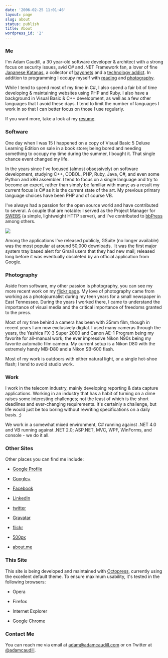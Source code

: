 ```yaml
---
date: '2006-02-25 11:01:46'
layout: page
slug: about
status: publish
title: About
wordpress_id: '2'
---
```


### Me


I'm Adam Caudill, a 30 year-old software developer & architect with a strong focus on security issues, avid C# and .NET Framework fan, a lover of fine [Japanese Katanas](http://flickr.com/photos/adamcaudill/sets/72157594276549640/), a collector of [bayonets](/bayonet-collection/) and a [technology addict](http://flickr.com/photos/adamcaudill/165413413/in/set-72157594155854220/). In addition to programming I occupy myself with [reading](/reading/) and [photography](/photo/).

While I tend to spend most of my time in C#, I also spend a fair bit of time developing & maintaining websites using PHP and Ruby. I also have a background in Visual Basic & C++ development, as well as a few other languages that I avoid these days. I tend to limit the number of languages I work in so that I can better focus on those I use regularly.

If you want more, take a look at my [resume](/resume/).

### Software


One day when I was 15 I happened on a copy of Visual Basic 5 Deluxe Learning Edition on sale in a book store; being bored and needing something to occupy my time during the summer, I bought it. That single chance event changed my life.

In the years since I've focused (almost obsessively) on software development, studying C++, COBOL, PHP, Ruby, Java, C#, and even some Python and x86 assembler. I tend to focus on a single language and try to become an expert, rather than simply be familiar with many; as a result my current focus is C# as it is the current state of the art. My previous primary language choices have been PHP and of course VB.

I've always had a passion for the open source world and have contributed to several. A couple that are notable: I served as the Project Manager for [SWEBS](http://sourceforge.net/projects/swebs/) (a simple, lightweight HTTP server), and I've contributed to [bbPress](http://bbpress.org/) among others.


![](http://adamcaudill.com/files/2006/02/gmail_transparent.png)


Among the applications I've released publicly, GSuite (no longer available) was the most popular at around 50,000 downloads.  It was the first major system tray based alert for Gmail users that they had new mail; released long before it was eventually obsoleted by an official application from Google.


### Photography


Aside from software, my other passion is photography, you can see my more recent work on my [flickr page](http://www.flickr.com/photos/adamcaudill/). My love of photography came from working as a photojournalist during my teen years for a small newspaper in East Tennessee. During the years I worked there, I came to understand the importance of visual media and the critical importance of freedoms granted to the press.

Most of my time behind a camera has been with 35mm film, though in recent years I am now exclusively digital. I used many cameras through the years, the Yashica FX-3 Super 2000 and Canon AE-1 Program being my favorite for all-manual work; the ever impressive Nikon N90s being my favorite automatic film camera. My current setup is a Nikon D80 with the extremely handy MB-D80 and a Nikon SB-600 flash.

Most of my work is outdoors with either natural light, or a single hot-shoe flash; I tend to avoid studio work.


### Work


I work in the telecom industry, mainly developing reporting & data capture applications. Working in an industry that has a habit of turning on a dime raises some interesting challenges; not the least of which is the short deadlines and ever-changing requirements. It's certainly a challenge, but life would just be too boring without rewriting specifications on a daily basis. ;)

We work in a somewhat mixed environment, C# running against .NET 4.0 and VB running against .NET 2.0; ASP.NET, MVC, WPF, WinForms, and console - we do it all.


### Other Sites


Other places you can find me include:



	
  * [Google Profile](https://plus.google.com/u/0/109237624840576725591/about)

	
  * [Google+](https://plus.google.com/u/0/109237624840576725591/posts)

	
  * [Facebook](http://www.facebook.com/adamcaudill)

	
  * [LinkedIn](http://www.linkedin.com/in/adamcaudill)

	
  * [twitter](http://twitter.com/adamcaudill)

	
  * [Gravatar](http://en.gravatar.com/plenojure)

	
  * [flickr](http://www.flickr.com/photos/adamcaudill/)

	
  * [500px](http://500px.com/adamcaudill)

	
  * [about.me](http://about.me/adamcaudill)




### This Site


This site is being developed and maintained with [Octopress](http://octopress.org/), currently using the excellent default theme. To ensure maximum usability, it's tested in the following browsers:



	
  * Opera

	
  * Firefox

	
  * Internet Explorer

	
  * Google Chrome


### Contact Me

You can reach me via email at [adam@adamcaudill.com](mailto:adam@adamcaudill.com) or on Twitter at [@adamcaudill](http://twitter.com/adamcaudill).

